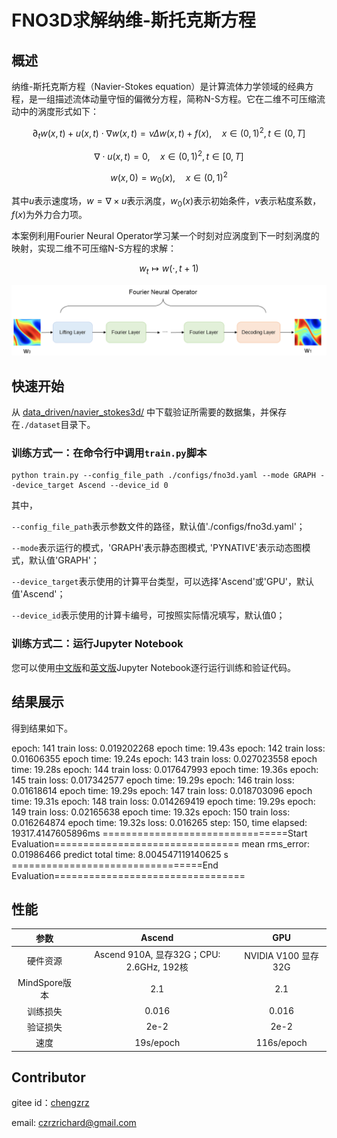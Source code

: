 # FNO3D求解纳维-斯托克斯方程

## 概述

纳维-斯托克斯方程（Navier-Stokes equation）是计算流体力学领域的经典方程，是一组描述流体动量守恒的偏微分方程，简称N-S方程。它在二维不可压缩流动中的涡度形式如下：

$$
\partial_t w(x, t)+u(x, t) \cdot \nabla w(x, t)=\nu \Delta w(x, t)+f(x), \quad x \in(0,1)^2, t \in(0, T]
$$

$$
\nabla \cdot u(x, t)=0, \quad x \in(0,1)^2, t \in[0, T]
$$

$$
w(x, 0)=w_0(x), \quad x \in(0,1)^2
$$

其中$u$表示速度场，$w=\nabla \times u$表示涡度，$w_0(x)$表示初始条件，$\nu$表示粘度系数，$f(x)$为外力合力项。

本案例利用Fourier Neural Operator学习某一个时刻对应涡度到下一时刻涡度的映射，实现二维不可压缩N-S方程的求解：

$$
w_t \mapsto w(\cdot, t+1)
$$

![Fourier Neural Operator model structure](images/FNO.png)

## 快速开始

从 [data_driven/navier_stokes3d/](https://download.mindspore.cn/mindscience/mindflow/dataset/applications/data_driven/navier_stokes_3d/) 中下载验证所需要的数据集，并保存在`./dataset`目录下。

### 训练方式一：在命令行中调用`train.py`脚本

```shell
python train.py --config_file_path ./configs/fno3d.yaml --mode GRAPH --device_target Ascend --device_id 0
```

其中，

`--config_file_path`表示参数文件的路径，默认值'./configs/fno3d.yaml'；

`--mode`表示运行的模式，'GRAPH'表示静态图模式, 'PYNATIVE'表示动态图模式，默认值'GRAPH'；

`--device_target`表示使用的计算平台类型，可以选择'Ascend'或'GPU'，默认值'Ascend'；

`--device_id`表示使用的计算卡编号，可按照实际情况填写，默认值0；

### 训练方式二：运行Jupyter Notebook

您可以使用[中文版](./FNO3D_CN.ipynb)和[英文版](./FNO3D.ipynb)Jupyter Notebook逐行运行训练和验证代码。

## 结果展示

得到结果如下。

epoch: 141 train loss: 0.019202268 epoch time: 19.43s
epoch: 142 train loss: 0.01606355 epoch time: 19.24s
epoch: 143 train loss: 0.027023558 epoch time: 19.28s
epoch: 144 train loss: 0.017647993 epoch time: 19.36s
epoch: 145 train loss: 0.017342577 epoch time: 19.29s
epoch: 146 train loss: 0.01618614 epoch time: 19.29s
epoch: 147 train loss: 0.018703096 epoch time: 19.31s
epoch: 148 train loss: 0.014269419 epoch time: 19.29s
epoch: 149 train loss: 0.02165638 epoch time: 19.32s
epoch: 150 train loss: 0.016264874 epoch time: 19.32s
loss: 0.016265
step: 150, time elapsed: 19317.4147605896ms
================================Start Evaluation================================
mean rms_error: 0.01986466
predict total time: 8.004547119140625 s
=================================End Evaluation=================================

## 性能

|        参数         |        Ascend               |    GPU       |
|:----------------------:|:--------------------------:|:---------------:|
|     硬件资源         |     Ascend 910A, 显存32G；CPU: 2.6GHz, 192核      |      NVIDIA V100 显存32G       |
|     MindSpore版本   |        2.1            |      2.1       |
|        训练损失      |       0.016                |       0.016       |
|        验证损失      |        2e-2               |       2e-2    |
|        速度          |     19s/epoch        |    116s/epoch  |

## Contributor

gitee id：[chengzrz](https://gitee.com/chengzrz)

email: czrzrichard@gmail.com
